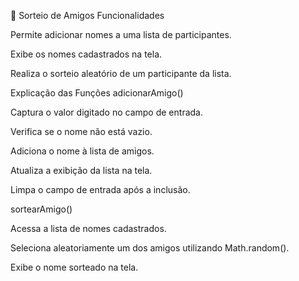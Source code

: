 📌 Sorteio de Amigos
Funcionalidades

Permite adicionar nomes a uma lista de participantes.

Exibe os nomes cadastrados na tela.

Realiza o sorteio aleatório de um participante da lista.

Explicação das Funções
adicionarAmigo()

Captura o valor digitado no campo de entrada.

Verifica se o nome não está vazio.

Adiciona o nome à lista de amigos.

Atualiza a exibição da lista na tela.

Limpa o campo de entrada após a inclusão.

sortearAmigo()

Acessa a lista de nomes cadastrados.

Seleciona aleatoriamente um dos amigos utilizando Math.random().

Exibe o nome sorteado na tela.
